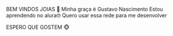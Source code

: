 BEM VINDOS JOIAS 🤎
Minha graça é Gustavo Nascimento
Estou aprendendo no alura🤓
Quero usar essa rede para me desenvolver

ESPERO QUE GOSTEM 🐵
